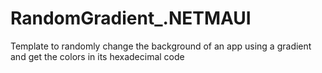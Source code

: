 # RandomGradient_.NETMAUI
Template to randomly change the background of an app using a gradient and get the colors in its hexadecimal code
